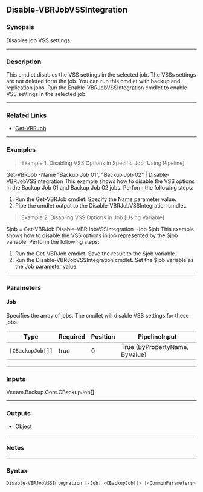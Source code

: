 Disable-VBRJobVSSIntegration
----------------------------

### Synopsis
Disables job VSS settings.

---

### Description

This cmdlet disables the VSS settings in the selected job. The VSSs settings are not deleted form the job.
You can run this cmdlet with backup and replication jobs.
Run the Enable-VBRJobVSSIntegration cmdlet to enable VSS settings in the selected job.

---

### Related Links
* [Get-VBRJob](Get-VBRJob)

---

### Examples
> Example 1. Disabling VSS Options in Specific Job [Using Pipeline]

Get-VBRJob -Name "Backup Job 01", "Backup Job 02" | Disable-VBRJobVSSIntegration
This example shows how to disable the VSS options in the Backup Job 01 and Backup Job 02 jobs.
Perform the following steps:
1. Run the Get-VBRJob cmdlet. Specify the Name parameter value.
2. Pipe the cmdlet output to the Disable-VBRJobVSSIntegration cmdlet.
> Example 2. Disabling VSS Options in Job [Using Variable]

$job = Get-VBRJob
Disable-VBRJobVSSIntegration -Job $job
This example shows how to disable the VSS options in job represented by the $job variable.
Perform the following steps:
1. Run the Get-VBRJob cmdlet. Save the result to the $job variable.
2. Run the Disable-VBRJobVSSIntegration cmdlet. Set the $job variable as the Job parameter value.

---

### Parameters
#### **Job**
Specifies the array of jobs. The cmdlet will disable VSS settings for these jobs.

|Type            |Required|Position|PipelineInput                 |
|----------------|--------|--------|------------------------------|
|`[CBackupJob[]]`|true    |0       |True (ByPropertyName, ByValue)|

---

### Inputs
Veeam.Backup.Core.CBackupJob[]

---

### Outputs
* [Object](https://learn.microsoft.com/en-us/dotnet/api/System.Object)

---

### Notes

---

### Syntax
```PowerShell
Disable-VBRJobVSSIntegration [-Job] <CBackupJob[]> [<CommonParameters>]
```
